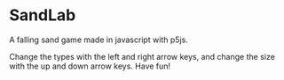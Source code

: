# SandLab
A falling sand game made in javascript with p5js.

Change the types with the left and right arrow keys, and change the size with the up and down arrow keys. Have fun!
